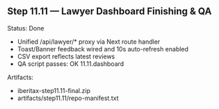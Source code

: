 ## Step 11.11 — Lawyer Dashboard Finishing & QA
Status: Done
- Unified /api/lawyer/* proxy via Next route handler
- Toast/Banner feedback wired and 10s auto-refresh enabled
- CSV export reflects latest reviews
- QA script passes: OK 11.11.dashboard

Artifacts:
- iberitax-step11.11-final.zip
- artifacts/step11.11/repo-manifest.txt

